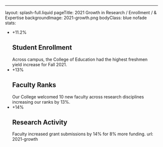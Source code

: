 ---
layout: splash-full.liquid
pageTitle: 2021 Growth in Research / Enrollment / & Expertise
backgroundImage: 2021-growth.png
bodyClass: blue nofade
stats: 
  - +11.2% <h2>Student Enrollment</h2> Across campus, the College of Education had the highest freshmen yield increase for Fall 2021.
  - +13% <h2>Faculty Ranks</h2>Our College welcomed 10 new faculty across research disciplines increasing our ranks by 13%.
  - +14% <h2>Research Activity</h2>Faculty increased grant submissions by 14% for 8% more funding.
url: 2021-growth

